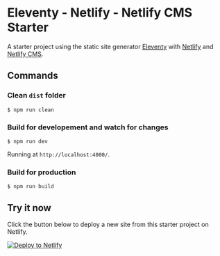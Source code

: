 # Eleventy - Netlify - Netlify CMS Starter

A starter project using the static site generator [Eleventy](https://www.11ty.io/) with [Netlify](https://docs.netlify.com/) and [Netlify CMS](https://www.netlifycms.org/).

## Commands

### Clean `dist` folder

```
$ npm run clean
```

### Build for developement and watch for changes

```
$ npm run dev
```
Running at `http://localhost:4000/`.

### Build for production

```
$ npm run build
```

## Try it now

Click the button below to deploy a new site from this starter project on Netlify.

[![Deploy to Netlify](https://www.netlify.com/img/deploy/button.svg)](https://app.netlify.com/start/deploy?repository=https://github.com/ainarela/11ty-netlify-netlifycms&stack=cms)